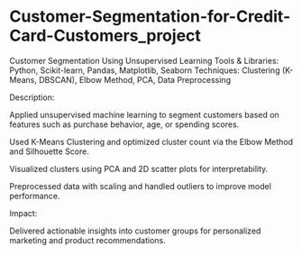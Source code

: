 # Customer-Segmentation-for-Credit-Card-Customers_project
Customer Segmentation Using Unsupervised Learning
Tools & Libraries: Python, Scikit-learn, Pandas, Matplotlib, Seaborn
Techniques: Clustering (K-Means, DBSCAN), Elbow Method, PCA, Data Preprocessing

Description:

Applied unsupervised machine learning to segment customers based on features such as purchase behavior, age, or spending scores.

Used K-Means Clustering and optimized cluster count via the Elbow Method and Silhouette Score.

Visualized clusters using PCA and 2D scatter plots for interpretability.

Preprocessed data with scaling and handled outliers to improve model performance.

Impact:

Delivered actionable insights into customer groups for personalized marketing and product recommendations.
